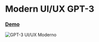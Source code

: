 # Modern UI/UX GPT-3
### [Demo](https://google.com/)

![GPT-3 UI/UX Moderno](https://i.ibb.co/TRPpRXz/ai.png)